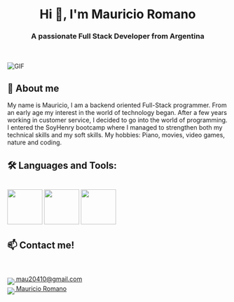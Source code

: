 <h1 align="center">Hi 👋, I'm Mauricio Romano</h1>
<h3 align="center">A passionate Full Stack Developer from Argentina</h3>


<br />
<br />

  <img align="center"  alt="GIF" src="https://i.pinimg.com/originals/e4/26/70/e426702edf874b181aced1e2fa5c6cde.gif" />


 ## **💬 About me** 
  
  My name is Mauricio, I am a backend oriented Full-Stack programmer. From an early age my interest in the world of technology began. After a few years working in customer service, I decided to go into the world of programming. I entered the SoyHenry bootcamp where I managed to strengthen both my technical skills and my soft skills. My hobbies: Piano, movies, video games, nature and coding.


## **🛠️ Languages and Tools:**  
<br />

<img height="80" src="https://skillicons.dev/icons?i=js,ts,html,css,bootstrap,react,redux" />
<img height="80" src="https://skillicons.dev/icons?i=express,nodejs,mongo,postgres,git,webpack,vite" />
<img height="80" src="https://skillicons.dev/icons?i=python,firebase,aws,git,heroku,vercel,vscode" />

## **📫 Contact me!**

<br />

<p dir="auto">
    <a href="mailto:mau20410@gmail.com" rel="nofollow">
      <img src="https://user-images.githubusercontent.com/76783198/182482940-c4a2a044-de93-4450-b354-9628cbb175c9.svg" style="max-width: 100%;" align="middle">
      mau20410@gmail.com
    </a>    
    <br>
    <a href="https://www.linkedin.com/in/mauricio-romano/">
      <img src="https://user-images.githubusercontent.com/76783198/182481396-19c89e94-f3ba-4e33-9df4-f5b7a094cf8f.svg" style="max-width: 100%;" align="middle">
      Mauricio Romano
    </a>
</p>
